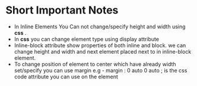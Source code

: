 # Short Important Notes 

- In Inline Elements You Can not change/specify height and width using **css** .
- In **css** you can change element type using display attribute
- Inline-block attribute show properties of both inline and block.
  we can change height and width and next element placed next to in inline-block element.
- To change position of element to center which have already width set/specify you can use margin
  e.g - margin : 0 auto 0 auto ; is the css code attribute you can use on the element 
